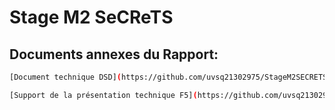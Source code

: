 # Stage M2 SeCReTS


## Documents annexes du Rapport:

```bash
[Document technique DSD](https://github.com/uvsq21302975/StageM2SECRETS/raw/master/DSD%20-%20STORMSHIELD%20-%20PROJET.docx)
```                     

```bash
[Support de la présentation technique F5](https://github.com/uvsq21302975/StageM2SECRETS/raw/master/Presentation_F5.pdf)
```                                       
